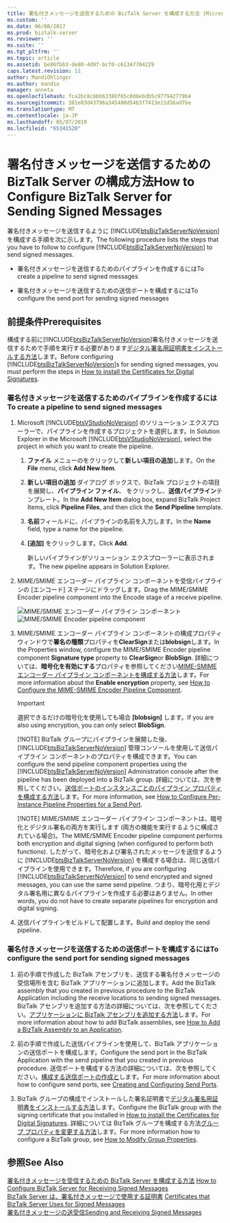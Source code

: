 ```yaml
---
title: 署名付きメッセージを送信するための BizTalk Server を構成する方法 |Microsoft Docs
ms.custom: ''
ms.date: 06/08/2017
ms.prod: biztalk-server
ms.reviewer: ''
ms.suite: ''
ms.tgt_pltfrm: ''
ms.topic: article
ms.assetid: be86fbb3-de80-4d9f-bcf0-c61347704229
caps.latest.revision: 11
author: MandiOhlinger
ms.author: mandia
manager: anneta
ms.openlocfilehash: fca2bc8c66b6338bf65c0d6ebdb5c977942779b4
ms.sourcegitcommit: 381e83d43796a345488d54b3f7413e11d56ad7be
ms.translationtype: MT
ms.contentlocale: ja-JP
ms.lasthandoff: 05/07/2019
ms.locfileid: "65341520"
---
```

# <a name="how-to-configure-biztalk-server-for-sending-signed-messages"></a><span data-ttu-id="087da-102">署名付きメッセージを送信するための BizTalk Server の構成方法</span><span class="sxs-lookup"><span data-stu-id="087da-102">How to Configure BizTalk Server for Sending Signed Messages</span></span>
<span data-ttu-id="087da-103">署名付きメッセージを送信するように [!INCLUDE[btsBizTalkServerNoVersion](../includes/btsbiztalkservernoversion-md.md)] を構成する手順を次に示します。</span><span class="sxs-lookup"><span data-stu-id="087da-103">The following procedure lists the steps that you have to follow to configure [!INCLUDE[btsBizTalkServerNoVersion](../includes/btsbiztalkservernoversion-md.md)] to send signed messages.</span></span>  
  
-   <span data-ttu-id="087da-104">署名付きメッセージを送信するためのパイプラインを作成するには</span><span class="sxs-lookup"><span data-stu-id="087da-104">To create a pipeline to send signed messages</span></span>  
  
-   <span data-ttu-id="087da-105">署名付きメッセージを送信するための送信ポートを構成するには</span><span class="sxs-lookup"><span data-stu-id="087da-105">To configure the send port for sending signed messages</span></span>  
  
## <a name="prerequisites"></a><span data-ttu-id="087da-106">前提条件</span><span class="sxs-lookup"><span data-stu-id="087da-106">Prerequisites</span></span>  
 <span data-ttu-id="087da-107">構成する前に[!INCLUDE[btsBizTalkServerNoVersion](../includes/btsbiztalkservernoversion-md.md)]署名付きメッセージを送信するためで手順を実行する必要があります[デジタル署名用証明書をインストールする方法](../core/how-to-install-the-certificates-for-digital-signatures.md)します。</span><span class="sxs-lookup"><span data-stu-id="087da-107">Before configuring [!INCLUDE[btsBizTalkServerNoVersion](../includes/btsbiztalkservernoversion-md.md)]s for sending signed messages, you must perform the steps in [How to install the Certificates for Digital Signatures](../core/how-to-install-the-certificates-for-digital-signatures.md).</span></span>  
  
### <a name="to-create-a-pipeline-to-send-signed-messages"></a><span data-ttu-id="087da-108">署名付きメッセージを送信するためのパイプラインを作成するには</span><span class="sxs-lookup"><span data-stu-id="087da-108">To create a pipeline to send signed messages</span></span>  
  
1. <span data-ttu-id="087da-109">Microsoft [!INCLUDE[btsVStudioNoVersion](../includes/btsvstudionoversion-md.md)] のソリューション エクスプローラーで、パイプラインを作成するプロジェクトを選択します。</span><span class="sxs-lookup"><span data-stu-id="087da-109">In Solution Explorer in the Microsoft [!INCLUDE[btsVStudioNoVersion](../includes/btsvstudionoversion-md.md)], select the project in which you want to create the pipeline.</span></span>  
  
   1.  <span data-ttu-id="087da-110">**ファイル** メニューのをクリックして**新しい項目の追加**します。</span><span class="sxs-lookup"><span data-stu-id="087da-110">On the **File** menu, click **Add New Item**.</span></span>  
  
   2.  <span data-ttu-id="087da-111">**新しい項目の追加** ダイアログ ボックスで、BizTalk プロジェクトの項目を展開し、**パイプライン ファイル**、 をクリックし、**送信パイプライン**テンプレート。</span><span class="sxs-lookup"><span data-stu-id="087da-111">In the **Add New Item** dialog box, expand BizTalk Project Items, click **Pipeline Files**, and then click the **Send Pipeline** template.</span></span>  
  
   3.  <span data-ttu-id="087da-112">**名前**フィールドに、パイプラインの名前を入力します。</span><span class="sxs-lookup"><span data-stu-id="087da-112">In the **Name** field, type a name for the pipeline.</span></span>  
  
   4.  <span data-ttu-id="087da-113">**[追加]** をクリックします。</span><span class="sxs-lookup"><span data-stu-id="087da-113">Click **Add**.</span></span>  
  
        <span data-ttu-id="087da-114">新しいパイプラインがソリューション エクスプローラーに表示されます。</span><span class="sxs-lookup"><span data-stu-id="087da-114">The new pipeline appears in Solution Explorer.</span></span>  
  
2. <span data-ttu-id="087da-115">MIME/SMIME エンコーダー パイプライン コンポーネントを受信パイプラインの [エンコード] ステージにドラッグします。</span><span class="sxs-lookup"><span data-stu-id="087da-115">Drag the MIME/SMIME Encoder pipeline component into the Encode stage of a receive pipeline.</span></span>  
  
    <span data-ttu-id="087da-116">![MIME&#47;SMIME エンコーダー パイプライン コンポーネント](../core/media/bts-dev-mimesmimeencoder.gif "BTS_DEV_MIMESMIMEEncoder")</span><span class="sxs-lookup"><span data-stu-id="087da-116">![MIME&#47;SMIME Encoder pipeline component](../core/media/bts-dev-mimesmimeencoder.gif "BTS_DEV_MIMESMIMEEncoder")</span></span>  
  
3. <span data-ttu-id="087da-117">MIME/SMIME エンコーダー パイプライン コンポーネントの構成プロパティ ウィンドウで**署名の種類**プロパティを**ClearSign**または**blobsign**します。</span><span class="sxs-lookup"><span data-stu-id="087da-117">In the Properties window, configure the MIME/SMIME Encoder pipeline component **Signature type** property to **ClearSign**or **BlobSign**.</span></span> <span data-ttu-id="087da-118">詳細については、**暗号化を有効にする**プロパティを参照してください[MIME-SMIME エンコーダー パイプライン コンポーネントを構成する方法](../core/how-to-configure-the-mime-smime-encoder-pipeline-component.md)します。</span><span class="sxs-lookup"><span data-stu-id="087da-118">For more information about the **Enable encryption** property, see [How to Configure the MIME-SMIME Encoder Pipeline Component](../core/how-to-configure-the-mime-smime-encoder-pipeline-component.md).</span></span>  
  
   > [!IMPORTANT]
   >  <span data-ttu-id="087da-119">選択できるだけの暗号化を使用しても場合 **[blobsign]** します。</span><span class="sxs-lookup"><span data-stu-id="087da-119">If you are also using encryption, you can only select **BlobSign**.</span></span>  
   > 
   > [!NOTE]
   >  <span data-ttu-id="087da-120">BizTalk グループにパイプラインを展開した後、[!INCLUDE[btsBizTalkServerNoVersion](../includes/btsbiztalkservernoversion-md.md)] 管理コンソールを使用して送信パイプライン コンポーネントのプロパティを構成できます。</span><span class="sxs-lookup"><span data-stu-id="087da-120">You can configure the send pipeline component properties using the [!INCLUDE[btsBizTalkServerNoVersion](../includes/btsbiztalkservernoversion-md.md)] Administration console after the pipeline has been deployed into a BizTalk group.</span></span> <span data-ttu-id="087da-121">詳細については、次を参照してください。[送信ポートのインスタンスごとのパイプライン プロパティを構成する方法](../core/how-to-configure-per-instance-pipeline-properties-for-a-send-port.md)します。</span><span class="sxs-lookup"><span data-stu-id="087da-121">For more information, see [How to Configure Per-Instance Pipeline Properties for a Send Port](../core/how-to-configure-per-instance-pipeline-properties-for-a-send-port.md).</span></span>  
   > 
   > [!NOTE]
   >  <span data-ttu-id="087da-122">MIME/SMIME エンコーダー パイプライン コンポーネントは、暗号化とデジタル署名の両方を実行します (両方の機能を実行するように構成されている場合)。</span><span class="sxs-lookup"><span data-stu-id="087da-122">The MIME/SMIME Encoder pipeline component performs both encryption and digital signing (when configured to perform both functions).</span></span> <span data-ttu-id="087da-123">したがって、暗号化および署名されたメッセージを送信するように [!INCLUDE[btsBizTalkServerNoVersion](../includes/btsbiztalkservernoversion-md.md)] を構成する場合は、同じ送信パイプラインを使用できます。</span><span class="sxs-lookup"><span data-stu-id="087da-123">Therefore, if you are configuring [!INCLUDE[btsBizTalkServerNoVersion](../includes/btsbiztalkservernoversion-md.md)] to send encrypted and signed messages, you can use the same send pipeline.</span></span> <span data-ttu-id="087da-124">つまり、暗号化用とデジタル署名用に異なるパイプラインを作成する必要はありません。</span><span class="sxs-lookup"><span data-stu-id="087da-124">In other words, you do not have to create separate pipelines for encryption and digital signing.</span></span>  
  
4. <span data-ttu-id="087da-125">送信パイプラインをビルドして配置します。</span><span class="sxs-lookup"><span data-stu-id="087da-125">Build and deploy the send pipeline.</span></span>  
  
### <a name="to-configure-the-send-port-for-sending-signed-messages"></a><span data-ttu-id="087da-126">署名付きメッセージを送信するための送信ポートを構成するには</span><span class="sxs-lookup"><span data-stu-id="087da-126">To configure the send port for sending signed messages</span></span>  
  
1.  <span data-ttu-id="087da-127">前の手順で作成した BizTalk アセンブリを、送信する署名付きメッセージの受信場所を含む BizTalk アプリケーションに追加します。</span><span class="sxs-lookup"><span data-stu-id="087da-127">Add the BizTalk assembly that you created in previous procedure to the BizTalk Application including the receive locations to sending signed messages.</span></span> <span data-ttu-id="087da-128">BizTalk アセンブリを追加する方法の詳細については、次を参照してください。[アプリケーションに BizTalk アセンブリを追加する方法](../core/how-to-add-a-biztalk-assembly-to-an-application.md)します。</span><span class="sxs-lookup"><span data-stu-id="087da-128">For more information about how to add BizTalk assemblies, see [How to Add a BizTalk Assembly to an Application](../core/how-to-add-a-biztalk-assembly-to-an-application.md).</span></span>  
  
2.  <span data-ttu-id="087da-129">前の手順で作成した送信パイプラインを使用して、BizTalk アプリケーションの送信ポートを構成します。</span><span class="sxs-lookup"><span data-stu-id="087da-129">Configure the send port in the BizTalk Application with the send pipeline that you created in previous procedure.</span></span> <span data-ttu-id="087da-130">送信ポートを構成する方法の詳細については、次を参照してください。[構成する送信ポートの作成と](../core/creating-and-configuring-send-ports.md)します。</span><span class="sxs-lookup"><span data-stu-id="087da-130">For more information about how to configure send ports, see [Creating and Configuring Send Ports](../core/creating-and-configuring-send-ports.md).</span></span>  
  
3.  <span data-ttu-id="087da-131">BizTalk グループの構成でインストールした署名証明書で[デジタル署名用証明書をインストールする方法](../core/how-to-install-the-certificates-for-digital-signatures.md)します。</span><span class="sxs-lookup"><span data-stu-id="087da-131">Configure the BizTalk group with the signing certificate that you installed in [How to install the Certificates for Digital Signatures](../core/how-to-install-the-certificates-for-digital-signatures.md).</span></span> <span data-ttu-id="087da-132">詳細については BizTalk グループを構成する方法[グループ プロパティを変更する方法](../core/how-to-modify-group-properties.md)します。</span><span class="sxs-lookup"><span data-stu-id="087da-132">For more information how to configure a BizTalk group, see [How to Modify Group Properties](../core/how-to-modify-group-properties.md).</span></span>  
  
## <a name="see-also"></a><span data-ttu-id="087da-133">参照</span><span class="sxs-lookup"><span data-stu-id="087da-133">See Also</span></span>  
 <span data-ttu-id="087da-134">[署名付きメッセージを受信するための BizTalk Server を構成する方法](../core/how-to-configure-biztalk-server-for-receiving-signed-messages.md) </span><span class="sxs-lookup"><span data-stu-id="087da-134">[How to Configure BizTalk Server for Receiving Signed Messages](../core/how-to-configure-biztalk-server-for-receiving-signed-messages.md) </span></span>  
 <span data-ttu-id="087da-135">[BizTalk Server は、署名付きメッセージで使用する証明書](../core/certificates-that-biztalk-server-uses-for-signed-messages.md) </span><span class="sxs-lookup"><span data-stu-id="087da-135">[Certificates that BizTalk Server Uses for Signed Messages](../core/certificates-that-biztalk-server-uses-for-signed-messages.md) </span></span>  
 [<span data-ttu-id="087da-136">署名付きメッセージの送受信</span><span class="sxs-lookup"><span data-stu-id="087da-136">Sending and Receiving Signed Messages</span></span>](../core/sending-and-receiving-signed-messages.md)